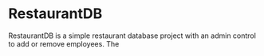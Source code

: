 # RestaurantDB

RestaurantDB is a simple restaurant database project with an admin control to add or remove employees. The
